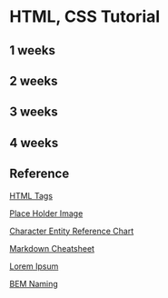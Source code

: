 HTML, CSS Tutorial
==================

## 1 weeks

## 2 weeks

## 3 weeks

## 4 weeks

## Reference
[HTML Tags](https://developer.mozilla.org/docs/Web/HTML/Element)

[Place Holder Image](https://placeholder.com/)

[Character Entity Reference Chart](https://dev.w3.org/html5/html-author/charref)

[Markdown Cheatsheet](https://github.com/adam-p/markdown-here/wiki/Markdown-Cheatsheet#headers)

[Lorem Ipsum](https://www.lipsum.com/)

[BEM Naming](http://getbem.com/naming/)

